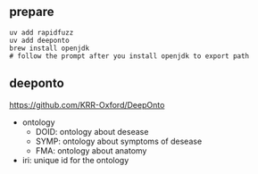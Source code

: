 ## prepare
```shell
uv add rapidfuzz
uv add deeponto
brew install openjdk
# follow the prompt after you install openjdk to export path
```


## deeponto
https://github.com/KRR-Oxford/DeepOnto

- ontology
    - DOID: ontology about desease
    - SYMP: ontology about symptoms of desease
    - FMA: ontology about anatomy
- iri: unique id for the ontology
